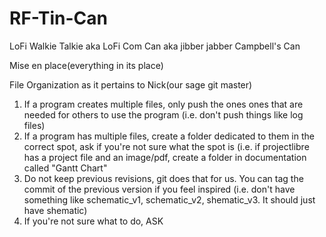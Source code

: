 # RF-Tin-Can
LoFi Walkie Talkie aka LoFi Com Can aka jibber jabber Campbell's Can

Mise en place(everything in its place)

File Organization as it pertains to Nick(our sage git master)
1) If a program creates multiple files, only push the ones ones that are needed for others to use the program (i.e. don't push things like log files)
2) If a program has multiple files, create a folder dedicated to them in the correct spot, ask if you're not sure what the spot is (i.e. if projectlibre has a project file and an image/pdf, create a folder in documentation called "Gantt Chart"
3) Do not keep previous revisions, git does that for us. You can tag the commit of the previous version if you feel inspired (i.e. don't have something like schematic_v1, schematic_v2, shematic_v3. It should just have shematic)
4) If you're not sure what to do, ASK
